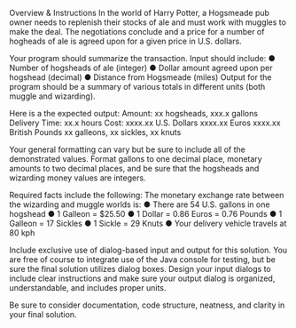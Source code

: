 Overview & Instructions
In the world of Harry Potter, a Hogsmeade pub owner needs to replenish their stocks of ale and must work
with muggles to make the deal. The negotiations conclude and a price for a number of hogheads of ale is
agreed upon for a given price in U.S. dollars.


Your program should summarize the transaction. Input should include:
● Number of hogsheads of ale (integer)
● Dollar amount agreed upon per hogshead (decimal)
● Distance from Hogsmeade (miles)
Output for the program should be a summary of various totals in different units (both muggle and wizarding).

Here is a the expected output:
Amount: xx hogsheads, xxx.x gallons
Delivery Time: xx.x hours
Cost: xxxx.xx U.S. Dollars
xxxx.xx Euros
xxxx.xx British Pounds
xx galleons, xx sickles, xx knuts

Your general formatting can vary but be sure to include all of the demonstrated values. Format gallons to
one decimal place, monetary amounts to two decimal places, and be sure that the hogsheads and wizarding
money values are integers.


Required facts include the following:
The monetary exchange rate between the wizarding and muggle worlds is:
● There are 54 U.S. gallons in one hogshead
● 1 Galleon = $25.50
● 1 Dollar = 0.86 Euros = 0.76 Pounds
● 1 Galleon = 17 Sickles
● 1 Sickle = 29 Knuts
● Your delivery vehicle travels at 80 kph


Include exclusive use of dialog-based input and output for this solution. You are free of course to integrate
use of the Java console for testing, but be sure the final solution utilizes dialog boxes. Design your input
dialogs to include clear instructions and make sure your output dialog is organized, understandable, and
includes proper units.

Be sure to consider documentation, code structure, neatness, and clarity in your final solution.

